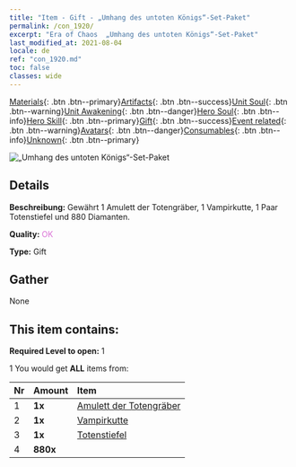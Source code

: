 ```yaml
---
title: "Item - Gift - „Umhang des untoten Königs“-Set-Paket"
permalink: /con_1920/
excerpt: "Era of Chaos  „Umhang des untoten Königs“-Set-Paket"
last_modified_at: 2021-08-04
locale: de
ref: "con_1920.md"
toc: false
classes: wide
---
```

 [Materials](/ItemsDE/){: .btn .btn--primary}[Artifacts](/ItemsDE/Artifacts/){: .btn .btn--success}[Unit Soul](/ItemsDE/UnitSoul/){: .btn .btn--warning}[Unit Awakening](/ItemsDE/UnitAwakening/){: .btn .btn--danger}[Hero Soul](/ItemsDE/HeroSoul/){: .btn .btn--info}[Hero Skill](/ItemsDE/HeroSkill/){: .btn .btn--primary}[Gift](/ItemsDE/Gift/){: .btn .btn--success}[Event related](/ItemsDE/Events/){: .btn .btn--warning}[Avatars](/ItemsDE/Avatars/){: .btn .btn--danger}[Consumables](/ItemsDE/Consumables/){: .btn .btn--info}[Unknown](/ItemsDE/Unknown/){: .btn .btn--primary}

 ![„Umhang des untoten Königs“-Set-Paket](/images/t/i_907543.png)

## Details
 **Beschreibung:** Gewährt 1 Amulett der Totengräber, 1 Vampirkutte, 1 Paar Totenstiefel und 880 Diamanten.

 **Quality:** <span style="color: #DA70D6">OK</span>

 **Type:** Gift

## Gather

  None

## This item contains:

 **Required Level to open:** 1

 1 You would get **ALL** items  from:

  | Nr | Amount |     Item    |
  |:---|:-------|:------------|
  | 1 |  **1x** | [Amulett der Totengräber](/ItemsDE/art_129/) |  | 
  | 2 |  **1x** | [Vampirkutte](/ItemsDE/art_130/) |  | 
  | 3 |  **1x** | [Totenstiefel](/ItemsDE/art_131/) |  | 
  | 4 |  **880x** | <i class="fas fa-gem"/> |  | 
